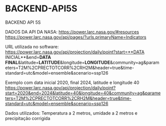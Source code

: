 # BACKEND-API5S
BACKEND API 5S

DADOS DA API DA NASA: 
https://power.larc.nasa.gov/#resources
https://power.larc.nasa.gov/api/pages/?urls.primaryName=Indicators

URL utilizada no software:
https://power.larc.nasa.gov/api/projection/daily/point?start=**DATA INICIAL**&end=**DATA FINAL**&latitude=**LATITUDE**&longitude=**LONGITUDE**&community=ag&parameters=T2M%2CPRECTOTCORR%2CRH2M&header=true&time-standard=utc&model=ensemble&scenario=ssp126

Exemplo com data inicial 2020, final 2024, latitude e longitude 40
https://power.larc.nasa.gov/api/projection/daily/point?start=2020&end=2024&latitude=40&longitude=40&community=ag&parameters=T2M%2CPRECTOTCORR%2CRH2M&header=true&time-standard=utc&model=ensemble&scenario=ssp126

Dados utilizados: Temperatura a 2 metros, umidade a 2 metros e precipitação corrigida
